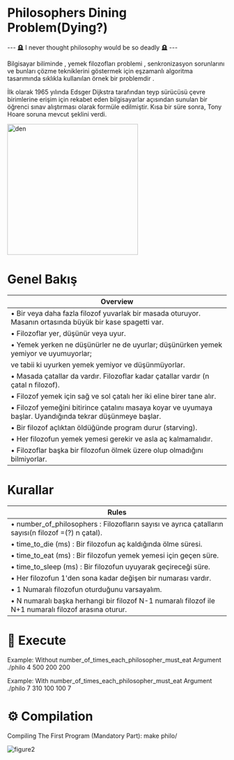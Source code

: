 # Philosophers Dining Problem(Dying?)

--- 🪦 I never thought philosophy would be so deadly 🪦 ---

Bilgisayar biliminde , yemek filozofları problemi , senkronizasyon sorunlarını ve bunları çözme tekniklerini göstermek için eşzamanlı algoritma tasarımında sıklıkla kullanılan örnek bir problemdir .

İlk olarak 1965 yılında Edsger Dijkstra tarafından teyp sürücüsü çevre birimlerine erişim için rekabet eden bilgisayarlar açısından sunulan bir öğrenci sınav alıştırması olarak formüle edilmiştir. Kısa bir süre sonra, Tony Hoare soruna mevcut şeklini verdi.

<img width="300" alt="den" src="https://user-images.githubusercontent.com/73845925/188264079-3393ab33-6e34-4e20-ac4a-7f7c31a295d8.png">

# Genel Bakış

| Overview                                                                                                            |
| --------------------------------------------------------------------------------------------------------------------| 
| • Bir veya daha fazla filozof yuvarlak bir masada oturuyor. Masanın ortasında büyük bir kase spagetti var.          |
| • Filozoflar yer, düşünür veya uyur.                                                                                |
| • Yemek yerken ne düşünürler ne de uyurlar; düşünürken yemek yemiyor ve uyumuyorlar;                                |
|   ve tabii ki uyurken yemek yemiyor ve düşünmüyorlar.                                                               |
| • Masada çatallar da vardır. Filozoflar kadar çatallar vardır (n çatal n filozof).                                  |
| • Filozof yemek için sağ ve sol çatalı her iki eline birer tane alır.                                               |
| • Filozof yemeğini bitirince çatalını masaya koyar ve uyumaya başlar. Uyandığında tekrar düşünmeye başlar.          |                                         
| • Bir filozof açlıktan öldüğünde program durur (starving).                                                          |
| • Her filozofun yemek yemesi gerekir ve asla aç kalmamalıdır.                                                       |
| • Filozoflar başka bir filozofun ölmek üzere olup olmadığını bilmiyorlar.                                           |

# Kurallar

| Rules                                                                                                               |
| --------------------------------------------------------------------------------------------------------------------| 
| • number_of_philosophers : Filozofların sayısı ve ayrıca çatalların sayısı(n filozof =(?) n çatal).                 |
| • time_to_die (ms) : Bir filozofun aç kaldığında ölme süresi.                                                       |                                 
| • time_to_eat (ms) : Bir filozofun yemek yemesi için geçen süre.                                                    |
| • time_to_sleep (ms) : Bir filozofun uyuyarak geçireceği süre.                                                      |
| • Her filozofun 1'den sona kadar değişen bir numarası vardır.                                                       |
| • 1 Numaralı filozofun oturduğunu varsayalım.                                                                       |
| • N numaralı başka herhangi bir filozof N-1 numaralı filozof ile N+1 numaralı filozof arasına oturur.               | 


# 🔑 Execute

Example: Without number_of_times_each_philosopher_must_eat Argument ./philo 4 500 200 200

Example: With number_of_times_each_philosopher_must_eat Argument ./philo 7 310 100 100 7

# ⚙️ Compilation

Compiling The First Program (Mandatory Part): make philo/

![figure2](https://user-images.githubusercontent.com/73845925/188264076-d4a0dd94-4671-4d17-ba10-173e76844426.gif)
